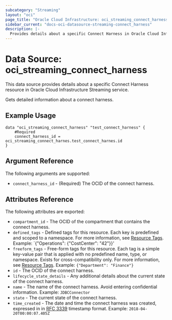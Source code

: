 ```yaml
---
subcategory: "Streaming"
layout: "oci"
page_title: "Oracle Cloud Infrastructure: oci_streaming_connect_harness"
sidebar_current: "docs-oci-datasource-streaming-connect_harness"
description: |-
  Provides details about a specific Connect Harness in Oracle Cloud Infrastructure Streaming service
---
```


# Data Source: oci_streaming_connect_harness
This data source provides details about a specific Connect Harness resource in Oracle Cloud Infrastructure Streaming service.

Gets detailed information about a connect harness.

## Example Usage

```hcl
data "oci_streaming_connect_harness" "test_connect_harness" {
	#Required
	connect_harness_id = oci_streaming_connect_harnes.test_connect_harnes.id
}
```

## Argument Reference

The following arguments are supported:

* `connect_harness_id` - (Required) The OCID of the connect harness. 


## Attributes Reference

The following attributes are exported:

* `compartment_id` - The OCID of the compartment that contains the connect harness.
* `defined_tags` - Defined tags for this resource. Each key is predefined and scoped to a namespace. For more information, see [Resource Tags](https://docs.cloud.oracle.com/iaas/Content/General/Concepts/resourcetags.htm).  Example: `{"Operations": {"CostCenter": "42"}}' 
* `freeform_tags` - Free-form tags for this resource. Each tag is a simple key-value pair that is applied with no predefined name, type, or namespace. Exists for cross-compatibility only. For more information, see [Resource Tags](https://docs.cloud.oracle.com/iaas/Content/General/Concepts/resourcetags.htm).  Example: `{"Department": "Finance"}` 
* `id` - The OCID of the connect harness.
* `lifecycle_state_details` - Any additional details about the current state of the connect harness.
* `name` - The name of the connect harness. Avoid entering confidential information.  Example: `JDBCConnector` 
* `state` - The current state of the connect harness.
* `time_created` - The date and time the connect harness was created, expressed in in [RFC 3339](https://tools.ietf.org/rfc/rfc3339) timestamp format.  Example: `2018-04-20T00:00:07.405Z` 

